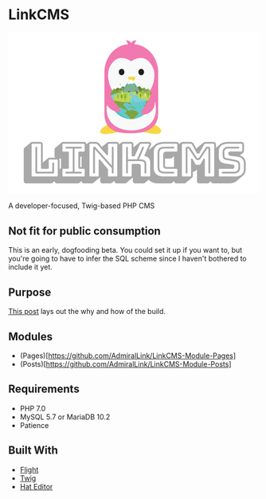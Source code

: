 # LinkCMS
![LinKCMS](Public/images/core/logo_large.jpg)  

A developer-focused, Twig-based PHP CMS

## Not fit for public consumption

This is an early, dogfooding beta. You could set it up if you want to, but you're going to have to infer the SQL scheme since I haven't bothered to include it yet.

## Purpose

[This post](https://kaitlynconcilio.com/building-my-own-cms-linkcms) lays out the why and how of the build.


## Modules

- (Pages)[https://github.com/AdmiralLink/LinkCMS-Module-Pages]
- (Posts)[https://github.com/AdmiralLink/LinkCMS-Module-Posts]

## Requirements

- PHP 7.0
- MySQL 5.7 or MariaDB 10.2
- Patience

## Built With

- [Flight](https://flightphp.com)
- [Twig](https://twig.symfony.com)
- [Hat Editor](https://github.com/AdmiralLink/hat-editor)
